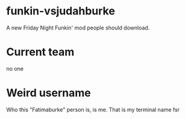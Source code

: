 # funkin-vsjudahburke
A new Friday Night Funkin' mod people should download.

# Current team
no one
# Weird username
Who this "Fatimaburke" person is, is me. That is my terminal name fsr
